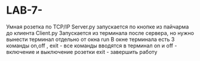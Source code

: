 # LAB-7-
Умная розетка по TCP/IP
Server.py запускается по кнопке из пайчарма до клиента
Client.py Запускается из терминала после сервера, но нужно вынести терминал отдельно от окна run
В окне терминала есть 3 команды on,off , exit - все команды вводятся в терминал
on и off - включение и выключение розетки
exit - завершить работу
